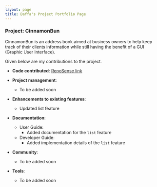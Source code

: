 ```yaml
---
layout: page
title: Daffa's Project Portfolio Page
---
```


### Project: CinnamonBun

CinnamonBun is an address book aimed at business owners to help keep track of their
clients information while still having the benefit of a GUI (Graphic User Interface).

Given below are my contributions to the project.

* **Code contributed**: [RepoSense link](http://github.com/zunedz/tp)

* **Project management**:
    * To be added soon

* **Enhancements to existing features**:
    * Updated list feature

* **Documentation**:
    * User Guide:
        * Added documentation for the `list` feature
    * Developer Guide:
        * Added implementation details of the `list` feature

* **Community**:
    * To be added soon

* **Tools**:
    * To be added soon
    
